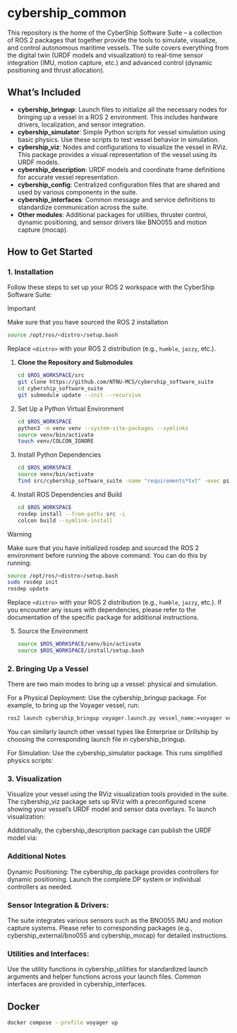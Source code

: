 # cybership_common

This repository is the home of the CyberShip Software Suite – a collection of ROS 2 packages that together provide the tools to simulate, visualize, and control autonomous maritime vessels. The suite covers everything from the digital twin (URDF models and visualization) to real-time sensor integration (IMU, motion capture, etc.) and advanced control (dynamic positioning and thrust allocation).

## What’s Included

- **cybership_bringup**: Launch files to initialize all the necessary nodes for bringing up a vessel in a ROS 2 environment. This includes hardware drivers, localization, and sensor integration.
- **cybership_simulator**: Simple Python scripts for vessel simulation using basic physics. Use these scripts to test vessel behavior in simulation.
- **cybership_viz**: Nodes and configurations to visualize the vessel in RViz. This package provides a visual representation of the vessel using its URDF models.
- **cybership_description**: URDF models and coordinate frame definitions for accurate vessel representation.
- **cybership_config**: Centralized configuration files that are shared and used by various components in the suite.
- **cybership_interfaces**: Common message and service definitions to standardize communication across the suite.
- **Other modules**: Additional packages for utilities, thruster control, dynamic positioning, and sensor drivers like BNO055 and motion capture (mocap).

## How to Get Started

### 1. Installation

Follow these steps to set up your ROS 2 workspace with the CyberShip Software Suite:
 > [!IMPORTANT]
 > Make sure that you have sourced the ROS 2 installation
 > ```bash
 > source /opt/ros/<distro>/setup.bash
 > ```
 > Replace `<distro>` with your ROS 2 distribution (e.g., `humble`, `jazzy`, etc.).

1. **Clone the Repository and Submodules**
   ```bash
   cd $ROS_WORKSPACE/src
   git clone https://github.com/NTNU-MCS/cybership_software_suite
   cd cybership_software_suite
   git submodule update --init --recursive

2. Set Up a Python Virtual Environment
    ```bash
    cd $ROS_WORKSPACE
    python3 -m venv venv --system-site-packages --symlinks
    source venv/bin/activate
    touch venv/COLCON_IGNORE
    ```

3.  Install Python Dependencies
    ```bash
    cd $ROS_WORKSPACE
    source venv/bin/activate
    find src/cybership_software_suite -name "requirements*txt" -exec pip install -r {} \;
    ```

4. Install ROS Dependencies and Build
    ```bash
    cd $ROS_WORKSPACE
    rosdep install --from-paths src -i
    colcon build --symlink-install
    ```
 > [!WARNING]
 > Make sure that you have initialized rosdep and sourced the ROS 2 environment before running the above command. You can do this by running:
 > ```bash
 > source /opt/ros/<distro>/setup.bash
 > sudo rosdep init
 > rosdep update
 > ```
 > Replace `<distro>` with your ROS 2 distribution (e.g., `humble`, `jazzy`, etc.).
 > If you encounter any issues with dependencies, please refer to the documentation of the specific package for additional instructions.

5. Source the Environment

    ```bash
    source $ROS_WORKSPACE/venv/bin/activate
    source $ROS_WORKSPACE/install/setup.bash
    ```

### 2. Bringing Up a Vessel

There are two main modes to bring up a vessel: physical and simulation.

For a Physical Deployment:
Use the cybership_bringup package. For example, to bring up the Voyager vessel, run:
```bash
ros2 launch cybership_bringup voyager.launch.py vessel_name:=voyager vessel_model:=voyager
```
You can similarly launch other vessel types like Enterprise or Drillship by choosing the corresponding launch file in cybership_bringup.

For Simulation:
Use the cybership_simulator package. This runs simplified physics scripts:

### 3. Visualization
Visualize your vessel using the RViz visualization tools provided in the suite. The cybership_viz package sets up RViz with a preconfigured scene showing your vessel’s URDF model and sensor data overlays. To launch visualization:

Additionally, the cybership_description package can publish the URDF model via:

### Additional Notes
Dynamic Positioning:
The cybership_dp package provides controllers for dynamic positioning. Launch the complete DP system or individual controllers as needed.

### Sensor Integration & Drivers:
The suite integrates various sensors such as the BNO055 IMU and motion capture systems. Please refer to corresponding packages (e.g., cybership_external/bno055 and cybership_mocap) for detailed instructions.

### Utilities and Interfaces:
Use the utility functions in cybership_utilities for standardized launch arguments and helper functions across your launch files. Common interfaces are provided in cybership_interfaces.

## Docker

```bash
docker compose --profile voyager up
```
